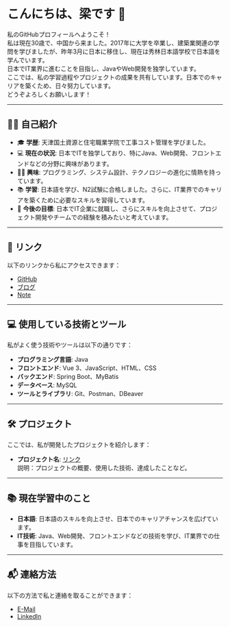 # こんにちは、梁です 👋

私のGitHubプロフィールへようこそ！  
私は現在30歳で、中国から来ました。2017年に大学を卒業し、建築業関連の学問を学びましたが、昨年3月に日本に移住し、現在は秀林日本語学校で日本語を学んでいます。  
日本でIT業界に進むことを目指し、JavaやWeb開発を独学しています。  
ここでは、私の学習過程やプロジェクトの成果を共有しています。日本でのキャリアを築くため、日々努力しています。  
どうぞよろしくお願いします！

---

## 🧑‍💻 自己紹介

- 🎓 **学歴**: 天津国土資源と住宅職業学院で工事コスト管理を学びました。
- 💻 **現在の状況**: 日本でITを独学しており、特にJava、Web開発、フロントエンドなどの分野に興味があります。
- 👨‍💻 **興味**: プログラミング、システム設計、テクノロジーの進化に情熱を持っています。
- 📚 **学習**: 日本語を学び、N2試験に合格しました。さらに、IT業界でのキャリアを築くために必要なスキルを習得しています。
- 🌱 **今後の目標**: 日本でIT企業に就職し、さらにスキルを向上させて、プロジェクト開発やチームでの経験を積みたいと考えています。

---

## 🚀 リンク

以下のリンクから私にアクセスできます：

- [GitHub](https://github.com/Silence20240313)
- [ブログ](https://qiita.com/Silence20240313)
- [Note](your-twitter-url)

---

## 💻 使用している技術とツール

私がよく使う技術やツールは以下の通りです：

- **プログラミング言語**: Java
- **フロントエンド**: Vue 3、JavaScript、HTML、CSS
- **バックエンド**: Spring Boot、MyBatis
- **データベース**: MySQL
- **ツールとライブラリ**: Git、Postman、DBeaver

---

## 🛠️ プロジェクト

ここでは、私が開発したプロジェクトを紹介します：

- **プロジェクト名**: [リンク](https://github.com/Silence20240313/ProjectName)  
  説明：プロジェクトの概要、使用した技術、達成したことなど。

---

## 📚 現在学習中のこと

- **日本語**: 日本語のスキルを向上させ、日本でのキャリアチャンスを広げています。
- **IT技術**: Java、Web開発、フロントエンドなどの技術を学び、IT業界での仕事を目指しています。

---

## 📬 連絡方法

以下の方法で私と連絡を取ることができます：

- [E-Mail](liangxiaoli378@gmail.com)
- [LinkedIn](your-linkedin-url)
